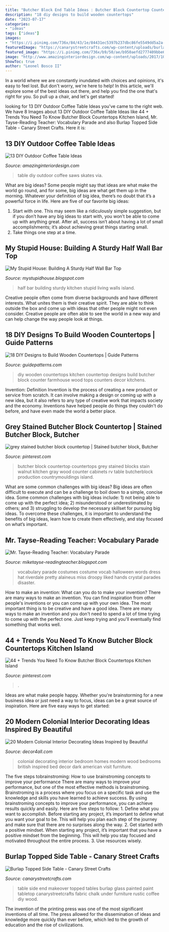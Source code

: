 ```yaml
---
title: "Butcher Block End Table Ideas : Butcher Block Countertop Countertops Grey Stained Blocks Stain Walnut Kitchen Gray Wood Counter Cabinets Rv Table Butcherblock Production Countrymouldings Island"
description: "18 diy designs to build wooden countertops"
date: "2023-07-17"
categories:
- "ideas"
tags: ["ideas"]
images:
- "https://i.pinimg.com/736x/84/43/1e/84431ec5397b237dbc86fe5549dd5a2a--butcher-block-countertops-butcher-blocks.jpg"
featuredImage: "https://canarystreetcrafts.com/wp-content/uploads/burlap-topped-side-table-long-1.jpeg"
featured_image: "https://i.pinimg.com/736x/b9/50/ae/b950aefd2777409bbe665edd2ead039f.jpg"
image: "http://www.amazinginteriordesign.com/wp-content/uploads/2017/10/DIY-Outdoor-Coffee-Table-Ideas-4.jpg"
ShowToc: true
author: "Leonel Bosco II"
---
```



In a world where we are constantly inundated with choices and opinions, it's easy to feel lost. But don't worry, we're here to help! In this article, we'll explore some of the best ideas out there, and help you find the one that's right for you. So pull up a chair, and let's get started!

	

		
looking for 13 DIY Outdoor Coffee Table Ideas you've came to the right web. We have 8 Images about 13 DIY Outdoor Coffee Table Ideas like 44 + Trends You Need To Know Butcher Block Countertops Kitchen Island, Mr. Tayse-Reading Teacher: Vocabulary Parade and also Burlap Topped Side Table - Canary Street Crafts. Here it is:
		
    
## 13 DIY Outdoor Coffee Table Ideas

<img loading=lazy src="http://www.amazinginteriordesign.com/wp-content/uploads/2017/10/DIY-Outdoor-Coffee-Table-Ideas-4.jpg" onerror="this.onerror=null;this.src='https://tse3.mm.bing.net/th?id=OIP.V9nKYeZdZhpyL314d0MTNwHaOp&amp;pid=15.1';" alt="13 DIY Outdoor Coffee Table Ideas">

_Source: amazinginteriordesign.com_

>table diy outdoor coffee saws skates via. 

	

What are big ideas?
Some people might say that ideas are what make the world go round, and for some, big ideas are what get them up in the morning. Whatever your definition of big idea, there’s no doubt that it’s a powerful force in life. Here are five of our favorite big ideas: 
1. Start with one. This may seem like a ridiculously simple suggestion, but if you don’t have any big ideas to start with, you won’t be able to come up with anything great. After all, success isn’t about having a lot of small accomplishments; it’s about achieving great things starting small. 
2. Take things one step at a time.

    
## My Stupid House: Building A Sturdy Half Wall Bar Top

<img loading=lazy src="http://1.bp.blogspot.com/-QSLoborpAes/USU37t0NbnI/AAAAAAAAFUs/-0kvOitSiB8/s1600/Image2580cr.jpg" onerror="this.onerror=null;this.src='https://tse4.mm.bing.net/th?id=OIP.Dws_9tCYOCtDa4dDHJUMlAHaJ4&amp;pid=15.1';" alt="My Stupid House: Building A Sturdy Half Wall Bar Top">

_Source: mystupidhouse.blogspot.com_

>half bar building sturdy kitchen stupid living walls island. 

	

Creative people often come from diverse backgrounds and have different interests. What unites them is their creative spirit. They are able to think outside the box and come up with ideas that other people might not even consider. Creative people are often able to see the world in a new way and can help change the way people look at things.

    
## 18 DIY Designs To Build Wooden Countertops | Guide Patterns

<img loading=lazy src="http://www.guidepatterns.com/wp-content/uploads/2015/12/DIY-Wooden-Kitchen-Countertops.jpg" onerror="this.onerror=null;this.src='https://tse4.mm.bing.net/th?id=OIP.4FPRRik7Ez9fxvkEJet0HgHaJ4&amp;pid=15.1';" alt="18 DIY Designs to Build Wooden Countertops | Guide Patterns">

_Source: guidepatterns.com_

>diy wooden countertops kitchen countertop designs build butcher block counter farmhouse wood tops counters decor kitchens. 

	

Invention: Definition
Invention is the process of creating a new product or service from scratch. It can involve making a design or coming up with a new idea, but it also refers to any type of creative work that impacts society and the economy. Inventions have helped people do things they couldn't do before, and have even made the world a better place.

    
## Grey Stained Butcher Block Countertop | Stained Butcher Block, Butcher

<img loading=lazy src="https://i.pinimg.com/736x/84/43/1e/84431ec5397b237dbc86fe5549dd5a2a--butcher-block-countertops-butcher-blocks.jpg" onerror="this.onerror=null;this.src='https://tse1.mm.bing.net/th?id=OIP.SnBtzitiySVlmJ4C8N64SgAAAA&amp;pid=15.1';" alt="grey stained butcher block countertop | Stained butcher block, Butcher">

_Source: pinterest.com_

>butcher block countertop countertops grey stained blocks stain walnut kitchen gray wood counter cabinets rv table butcherblock production countrymouldings island. 

	

What are some common challenges with big ideas?
Big ideas are often difficult to execute and can be a challenge to boil down to a simple, concise idea. Some common challenges with big ideas include: 1) not being able to come up with the perfect idea; 2) misunderstood or underestimated by others; and 3) struggling to develop the necessary skillset for pursuing big ideas. To overcome these challenges, it is important to understand the benefits of big ideas, learn how to create them effectively, and stay focused on what’s important.

    
## Mr. Tayse-Reading Teacher: Vocabulary Parade

<img loading=lazy src="http://1.bp.blogspot.com/_DVq3DWlUI50/S7397m8zs-I/AAAAAAAABrg/SCFjX0pWBlw/s1600/DSCF3336.JPG" onerror="this.onerror=null;this.src='https://tse1.mm.bing.net/th?id=OIP.mjW4yXS144_w2lQddJIIkQHaJ4&amp;pid=15.1';" alt="Mr. Tayse-Reading Teacher: Vocabulary Parade">

_Source: miketayse-readingteacher.blogspot.com_

>vocabulary parade costumes costume vocab halloween words dress hat riverdale pretty alaineus miss droopy liked hands crystal parades disaster. 

	

How to make an invention: What can you do to make your invention?
There are many ways to make an invention. You can find inspiration from other people's inventions or you can come up with your own idea. The most important thing is to be creative and have a good idea. There are many ways to make an invention and you don't need to spend a lot of time trying to come up with the perfect one. Just keep trying and you'll eventually find something that works well.

    
## 44 + Trends You Need To Know Butcher Block Countertops Kitchen Island

<img loading=lazy src="https://i.pinimg.com/736x/b9/50/ae/b950aefd2777409bbe665edd2ead039f.jpg" onerror="this.onerror=null;this.src='https://tse4.mm.bing.net/th?id=OIP.KvpraLDXm8bB1L9x6RaUuAHaHa&amp;pid=15.1';" alt="44 + Trends You Need To Know Butcher Block Countertops Kitchen Island">

_Source: pinterest.com_

>. 

	

Ideas are what make people happy. Whether you're brainstorming for a new business idea or just need a way to focus, ideas can be a great source of inspiration. Here are five easy ways to get started: 

    
## 20 Modern Colonial Interior Decorating Ideas Inspired By Beautiful

<img loading=lazy src="http://www.decor4all.com/wp-content/uploads/2014/08/colonial-homes-bedroom-decorating-ideas-5.jpg" onerror="this.onerror=null;this.src='https://tse1.mm.bing.net/th?id=OIP.i4OuA-ik3kvm159m14QH-wHaGq&amp;pid=15.1';" alt="20 Modern Colonial Interior Decorating Ideas Inspired by Beautiful">

_Source: decor4all.com_

>colonial decorating interior bedroom homes modern wood bedrooms british inspired bed decor dark american visit furniture. 

	

The five steps tobrainstroming: How to use brainstroming concepts to improve your performance
There are many ways to improve your performance, but one of the most effective methods is brainstroming. Brainstroming is a process where you focus on a specific task and use the knowledge and skills you have learned to achieve success. By using brainstroming concepts to improve your performance, you can achieve results quickly and easily. Here are five steps to follow: 1. Define what you want to accomplish. Before starting any project, it’s important to define what you want your goal to be. This will help you plan each step of the journey and make sure that there are no surprises along the way. 2. Get started with a positive mindset. When starting any project, it’s important that you have a positive mindset from the beginning. This will help you stay focused and motivated throughout the entire process. 3. Use resources wisely.

    
## Burlap Topped Side Table - Canary Street Crafts

<img loading=lazy src="https://canarystreetcrafts.com/wp-content/uploads/burlap-topped-side-table-long-1.jpeg" onerror="this.onerror=null;this.src='https://tse4.mm.bing.net/th?id=OIP.FdTqdaBsM2u_A1MoZrOOtwHaLE&amp;pid=15.1';" alt="Burlap Topped Side Table - Canary Street Crafts">

_Source: canarystreetcrafts.com_

>table side end makeover topped tables burlap glass painted paint tabletop canarystreetcrafts fabric chalk under furniture rustic coffee diy wood. 

	

The invention of the printing press was one of the most significant inventions of all time. The press allowed for the dissemination of ideas and knowledge more quickly than ever before, which led to the growth of education and the rise of civilizations.

